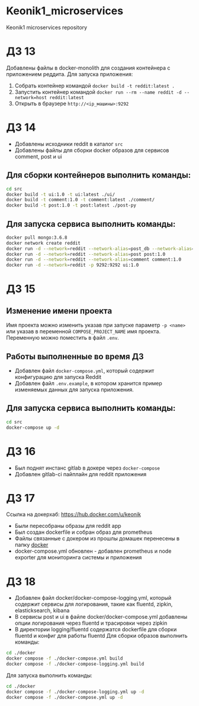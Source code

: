 # Keonik1_microservices
Keonik1 microservices repository


# ДЗ 13
Добавлены файлы в docker-monolith для создания контейнера с приложением реддита.
Для запуска приложения:
1. Собрать контейнер командой `docker build -t reddit:latest .`
2. Запустить контейнер командой `docker run --rm --name reddit -d --network=host reddit:latest`
3. Открыть в браузере `http://<ip_машины>:9292`


# ДЗ 14
- Добавлены исходники reddit в каталог `src`
- Добавлены файлы для сборки docker образов для сервисов comment, post и ui
## Для сборки контейнеров выполнить команды:
```bash
cd src
docker build -t ui:1.0 -t ui:latest ./ui/
docker build -t comment:1.0 -t comment:latest ./comment/
docker build -t post:1.0 -t post:latest ./post-py
```
## Для запуска сервиса выполнить команды:
```bash
docker pull mongo:3.6.8
docker network create reddit
docker run -d --network=reddit --network-alias=post_db --network-alias=comment_db -v ${PWD}/data/db:/data/db mongo:3.6.8
docker run -d --network=reddit --network-alias=post post:1.0
docker run -d --network=reddit --network-alias=comment comment:1.0
docker run -d --network=reddit -p 9292:9292 ui:1.0
```

# ДЗ 15
## Изменение имени проекта
Имя проекта можно изменить указав при запуске параметр `-p <name>` или указав в переменной `COMPOSE_PROJECT_NAME` имя проекта. Переменную можно поместить в файл `.env`.
## Работы выполненные во время ДЗ
- Добавлен файл `docker-compose.yml`, который содержит конфигурацию для запуска Reddit
- Добавлен файл `.env.example`, в котором хранится пример изменяемых данных для запуска приложения.

## Для запуска сервиса выполнить команды:
```bash
cd src
docker-compose up -d
```


# ДЗ 16
- Был поднят инстанс gitlab в докере через `docker-compose`
- Добавлен gitlab-ci пайплайн для reddit приложения

# ДЗ 17
Ссылка на докерхаб: https://hub.docker.com/u/keonik
- Были пересобраны образы для reddit app
- Был создан dockerfile и собран образ для prometheus
- Файлы связанные с докером из прошлы домашек перенесены в папку [docker](./docker/)
- docker-compose.yml обновлен - добавлен prometheus и node exporter для мониторинга системы и приложения

# ДЗ 18
- Добавлен файл docker/docker-compose-logging.yml, который содержит сервисы для логирования, такие как fluentd, zipkin, elasticksearch, kibana
- В сервисы post и ui в файле docker/docker-compose.yml добавлены опции логирования через fluentd и трасировки через zipkin
- В директории logging/fluentd содержатся dockerfile для сборки fluentd и конфиг для работы fluentd
Для сборки образов выполнить команды:
```bash
cd ./docker
docker compose -f ./docker-compose.yml build
docker compose -f ./docker-compose-logging.yml build
```

Для запуска выполнить команды:
```bash
cd ./docker
docker compose -f ./docker-compose-logging.yml up -d
docker compose -f ./docker-compose.yml up -d
```
